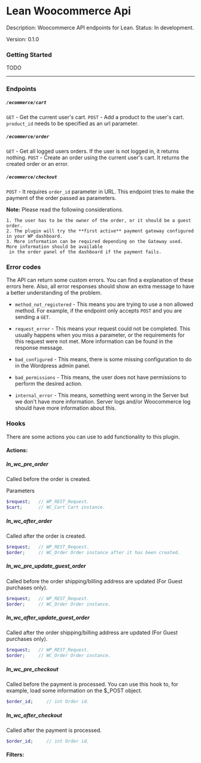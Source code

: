 # Lean Woocommerce Api
Description: Woocommerce API endpoints for Lean.
Status: In development.

Version: 0.1.0


### Getting Started
TODO

---
### Endpoints
##### `/ecommerce/cart`
`GET` - Get the current user's cart.
`POST` - Add a product to the user's cart. `product_id` needs to be specified as an url parameter.

##### `/ecommerce/order`
`GET` - Get all logged users orders. If the user is not logged in, it returns nothing.
`POST` - Create an order using the current user's cart. It returns the created order or an error.

##### `/ecommerce/checkout`
`POST` - It requires `order_id` parameter in URL. This endpoint tries to make the payment of the
order passed as parameters. 

**Note:** Please read the following considerations.

    1. The user has to be the owner of the order, or it should be a guest order.
    2. The plugin will try the **first active** payment gateway configured in your WP dashboard.
    3. More information can be required depending on the Gateway used. More information should be available
     in the order panel of the dashboard if the payment fails.

### Error codes
The API can return some custom errors. You can find a explanation of
these errors here. Also, all error responses should show an extra message to have a better
understanding of the problem.

* `method_not_registered` - This means you are trying to use a non allowed method. For example, if the endpoint
only accepts `POST` and you are sending a `GET`.

* `request_error` - This means your request could not be completed. This usually happens when you miss a parameter, or
the requirements for this request were not met. More information can be found in the response message.

* `bad_configured` - This means, there is some missing configuration to do in the Wordpress admin panel.

* `bad_permissions` - This means, the user does not have permissions to perform the desired action.

* `internal_error` - This means, something went wrong in the Server but we don't have more information. Server logs
and/or Woocommerce log should have more information about this.

### Hooks
There are some actions you can use to add functionality to this plugin.

#### Actions:
##### ln_wc_pre_order
Called before the order is created.

Parameters
```php
$request;   // WP_REST_Request.
$cart;      // WC_Cart Cart instance.
```

##### ln_wc_after_order
Called after the order is created.
```php
$request;   // WP_REST_Request.
$order;     // WC_Order Order instance after it has been created.
```

##### ln_wc_pre_update_guest_order
Called before the order shipping/billing address are updated (For Guest purchases only).
```php
$request;   // WP_REST_Request.
$order;     // WC_Order Order instance.
```

##### ln_wc_after_update_guest_order
Called after the order shipping/billing address are updated (For Guest purchases only).
```php
$request;   // WP_REST_Request.
$order;     // WC_Order Order instance.
```

##### ln_wc_pre_checkout
Called before the payment is processed. You can use this hook to, for example, load some information on the $_POST object.
```php
$order_id;     // int Order id.
```

##### ln_wc_after_checkout
Called after the payment is processed.
```php
$order_id;     // int Order id.
```

#### Filters: